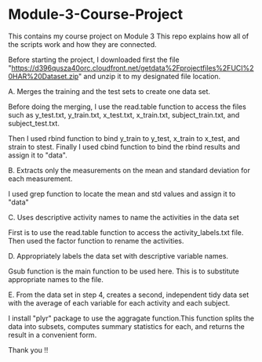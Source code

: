 # Module-3-Course-Project
This contains my course project on Module 3
This repo explains how all of the scripts work and how they are connected.

Before starting the project, I downloaded first the file "https://d396qusza40orc.cloudfront.net/getdata%2Fprojectfiles%2FUCI%20HAR%20Dataset.zip" and unzip it to my designated file location.

A. Merges the training and the test sets to create one data set.

Before doing the merging, I use the read.table function to access the files such as y_test.txt, y_train.txt, x_test.txt, x_train.txt, subject_train.txt, and subject_test.txt.

Then I used rbind function to bind y_train to y_test, x_train to x_test, and strain to stest. Finally I used cbind function to bind the rbind results and assign it to "data".

B. Extracts only the measurements on the mean and standard deviation for each measurement.

I used grep function to locate the mean and std values and assign it to "data"

C. Uses descriptive activity names to name the activities in the data set

First is to use the read.table function to access the activity_labels.txt file. Then used the factor function to rename the activities.

D. Appropriately labels the data set with descriptive variable names.

Gsub function is the main function to be used here. This is to substitute appropriate names to the file.

E. From the data set in step 4, creates a second, independent tidy data set with the average of each variable for each activity and each subject.

I install "plyr" package to use the aggragate function.This function splits the data into subsets, computes summary statistics for each, and returns the result in a convenient form.

Thank you !!

